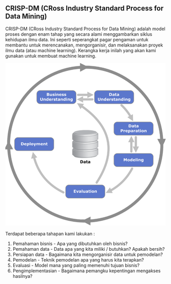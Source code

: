 ## **CRISP-DM** (CRoss Industry Standard Process for Data Mining)

CRISP-DM (CRoss Industry Standard Process for Data Mining) adalah model proses dengan enam tahap yang secara alami menggambarkan siklus kehidupan ilmu data. Ini seperti seperangkat pagar pengaman untuk membantu untuk merencanakan, mengorganisir, dan melaksanakan proyek ilmu data (atau machine learning). Kerangka kerja inilah yang akan kami gunakan untuk membuat machine learning.

![Alt text](image.png)

Terdapat beberapa tahapan kami lakukan :
1. Pemahaman bisnis - Apa yang dibutuhkan oleh bisnis?
2. Pemahaman data - Data apa yang kita miliki / butuhkan? Apakah bersih?
3. Persiapan data - Bagaimana kita mengorganisir data untuk pemodelan?
4. Pemodelan - Teknik pemodelan apa yang harus kita terapkan?
5. Evaluasi - Model mana yang paling memenuhi tujuan bisnis?
6. Pengimplementasian - Bagaimana pemangku kepentingan mengakses hasilnya?
